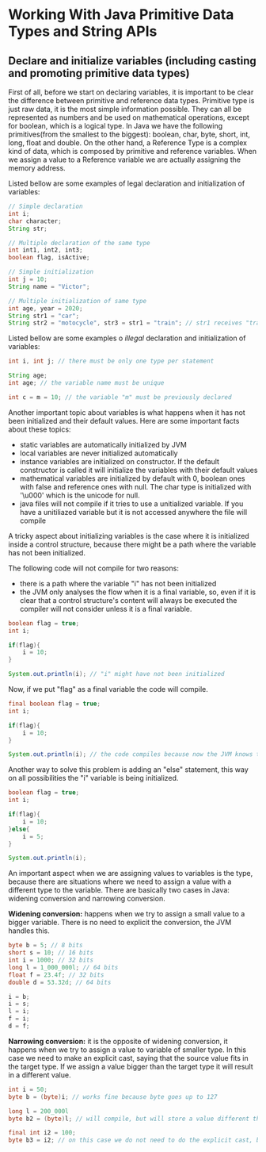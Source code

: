 # Working With Java Primitive Data Types and String APIs

## Declare and initialize variables (including casting and promoting primitive data types)

First of all, before we start on declaring variables, it is important to be clear the difference between primitive and reference data types. Primitive type is just raw data, it is the most simple information possible. They can all be represented as numbers and be used on mathematical operations, except for boolean, which is a logical type. In Java we have the following primitives(from the smallest to the biggest): boolean, char, byte, short, int, long, float and double. On the other hand, a Reference Type is a complex kind of data, which is composed by primitive and reference variables. When we assign a value to a Reference variable we are actually assigning the memory address.

Listed bellow are some examples of legal declaration and initialization of variables:

```java
// Simple declaration
int i;
char character;
String str;

// Multiple declaration of the same type
int int1, int2, int3;
boolean flag, isActive;

// Simple initialization
int j = 10;
String name = "Victor";

// Multiple initialization of same type
int age, year = 2020;
String str1 = "car";
String str2 = "motocycle", str3 = str1 = "train"; // str1 receives "train" and str3 receives str1
```

Listed bellow are some examples o *illegal* declaration and initialization of variables:

```java
int i, int j; // there must be only one type per statement

String age;
int age; // the variable name must be unique

int c = m = 10; // the variable "m" must be previously declared
```

Another important topic about variables is what happens when it has not been initialized and their default values. Here are some important facts about these topics:

- static variables are automatically initialized by JVM
- local variables are never initialized automatically
- instance variables are initialized on constructor. If the default constructor is called it will initialize the variables with their default values
- mathematical variables are initialized by default with 0, boolean ones with false and reference ones with null. The char type is initialized with '\u000' which is the unicode for null.
- java files will not compile if it tries to use a unitialized variable. If you have a unitiliazed variable but it is not accessed anywhere the file will compile

A tricky aspect about initializing variables is the case where it is initialized inside a control structure, because there might be a path where the variable has not been initialized.

The following code will not compile for two reasons: 

- there is a path where the variable "i" has not been initialized
- the JVM only analyses the flow when it is a final variable, so, even if it is clear that a control structure's content will always be executed the compiler will not consider unless it is a final variable.

```java
boolean flag = true;
int i;

if(flag){
    i = 10;
}

System.out.println(i); // "i" might have not been initialized 
```

Now, if we put "flag" as a final variable the code will compile.

```java
final boolean flag = true;
int i;

if(flag){
    i = 10;
}

System.out.println(i); // the code compiles because now the JVM knows that "i" is always initialized 
```

Another way to solve this problem is adding an "else" statement, this way on all possibilities the "i" variable is being initialized. 

```java
boolean flag = true;
int i;

if(flag){
    i = 10;
}else{
    i = 5;
}

System.out.println(i);
```

An important aspect when we are assigning values to variables is the type, because there are situations where we need to assign a value with a different type to the variable. There are basically two cases in Java: widening conversion and narrowing conversion.

**Widening conversion:** happens when we try to assign a small value to a bigger variable. There is no need to explicit the conversion, the JVM handles this.

```java
byte b = 5; // 8 bits
short s = 10; // 16 bits
int i = 1000; // 32 bits
long l = 1_000_000l; // 64 bits
float f = 23.4f; // 32 bits
double d = 53.32d; // 64 bits

i = b;
i = s;
l = i;
f = i;
d = f;
```

**Narrowing conversion:** it is the opposite of widening conversion, it happens when we try to assign a value to variable of smaller type. In this case we need to make an explicit cast, saying that the source value fits in the target type. If we assign a value bigger than the target type it will result in a different value.

```java
int i = 50;
byte b = (byte)i; // works fine because byte goes up to 127

long l = 200_000l
byte b2 = (byte)l; // will compile, but will store a value different than 200.000

final int i2 = 100;
byte b3 = i2; // on this case we do not need to do the explicit cast, because the source variable is final so the compiler will check it is a valid cast and handle that.
```